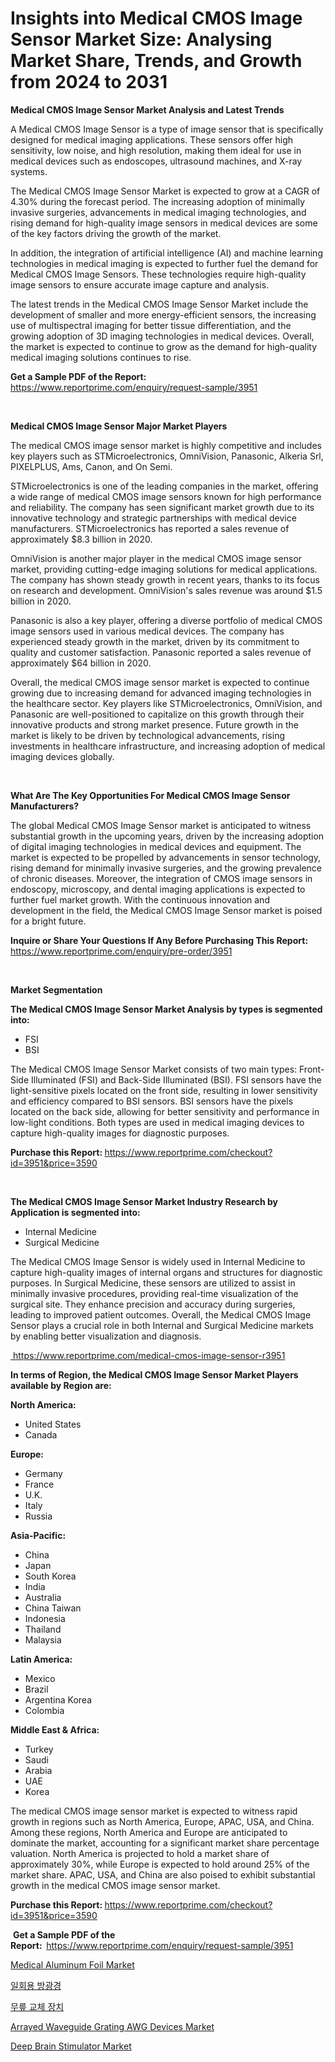<p><h1>Insights into Medical CMOS Image Sensor Market Size: Analysing Market Share, Trends, and Growth from 2024 to 2031</h1></p><p><strong>Medical CMOS Image Sensor Market Analysis and Latest Trends</strong></p>
<p><p>A Medical CMOS Image Sensor is a type of image sensor that is specifically designed for medical imaging applications. These sensors offer high sensitivity, low noise, and high resolution, making them ideal for use in medical devices such as endoscopes, ultrasound machines, and X-ray systems.</p><p>The Medical CMOS Image Sensor Market is expected to grow at a CAGR of 4.30% during the forecast period. The increasing adoption of minimally invasive surgeries, advancements in medical imaging technologies, and rising demand for high-quality image sensors in medical devices are some of the key factors driving the growth of the market.</p><p>In addition, the integration of artificial intelligence (AI) and machine learning technologies in medical imaging is expected to further fuel the demand for Medical CMOS Image Sensors. These technologies require high-quality image sensors to ensure accurate image capture and analysis.</p><p>The latest trends in the Medical CMOS Image Sensor Market include the development of smaller and more energy-efficient sensors, the increasing use of multispectral imaging for better tissue differentiation, and the growing adoption of 3D imaging technologies in medical devices. Overall, the market is expected to continue to grow as the demand for high-quality medical imaging solutions continues to rise.</p></p>
<p><strong>Get a Sample PDF of the Report:&nbsp;</strong> <a href="https://www.reportprime.com/enquiry/request-sample/3951">https://www.reportprime.com/enquiry/request-sample/3951</a></p>
<p>&nbsp;</p>
<p><strong>Medical CMOS Image Sensor Major Market Players</strong></p>
<p><p>The medical CMOS image sensor market is highly competitive and includes key players such as STMicroelectronics, OmniVision, Panasonic, Alkeria Srl, PIXELPLUS, Ams, Canon, and On Semi. </p><p>STMicroelectronics is one of the leading companies in the market, offering a wide range of medical CMOS image sensors known for high performance and reliability. The company has seen significant market growth due to its innovative technology and strategic partnerships with medical device manufacturers. STMicroelectronics has reported a sales revenue of approximately $8.3 billion in 2020.</p><p>OmniVision is another major player in the medical CMOS image sensor market, providing cutting-edge imaging solutions for medical applications. The company has shown steady growth in recent years, thanks to its focus on research and development. OmniVision's sales revenue was around $1.5 billion in 2020.</p><p>Panasonic is also a key player, offering a diverse portfolio of medical CMOS image sensors used in various medical devices. The company has experienced steady growth in the market, driven by its commitment to quality and customer satisfaction. Panasonic reported a sales revenue of approximately $64 billion in 2020.</p><p>Overall, the medical CMOS image sensor market is expected to continue growing due to increasing demand for advanced imaging technologies in the healthcare sector. Key players like STMicroelectronics, OmniVision, and Panasonic are well-positioned to capitalize on this growth through their innovative products and strong market presence. Future growth in the market is likely to be driven by technological advancements, rising investments in healthcare infrastructure, and increasing adoption of medical imaging devices globally.</p></p>
<p>&nbsp;</p>
<p><strong>What Are The Key Opportunities For Medical CMOS Image Sensor Manufacturers?</strong></p>
<p><p>The global Medical CMOS Image Sensor market is anticipated to witness substantial growth in the upcoming years, driven by the increasing adoption of digital imaging technologies in medical devices and equipment. The market is expected to be propelled by advancements in sensor technology, rising demand for minimally invasive surgeries, and the growing prevalence of chronic diseases. Moreover, the integration of CMOS image sensors in endoscopy, microscopy, and dental imaging applications is expected to further fuel market growth. With the continuous innovation and development in the field, the Medical CMOS Image Sensor market is poised for a bright future.</p></p>
<p><strong>Inquire or Share Your Questions If Any Before Purchasing This Report:</strong> <a href="https://www.reportprime.com/enquiry/pre-order/3951">https://www.reportprime.com/enquiry/pre-order/3951</a></p>
<p>&nbsp;</p>
<p><strong>Market Segmentation</strong></p>
<p><strong>The Medical CMOS Image Sensor Market Analysis by types is segmented into:</strong></p>
<p><ul><li>FSI</li><li>BSI</li></ul></p>
<p><p>The Medical CMOS Image Sensor Market consists of two main types: Front-Side Illuminated (FSI) and Back-Side Illuminated (BSI). FSI sensors have the light-sensitive pixels located on the front side, resulting in lower sensitivity and efficiency compared to BSI sensors. BSI sensors have the pixels located on the back side, allowing for better sensitivity and performance in low-light conditions. Both types are used in medical imaging devices to capture high-quality images for diagnostic purposes.</p></p>
<p><strong>Purchase this Report:&nbsp;</strong><a href="https://www.reportprime.com/checkout?id=3951&price=3590">https://www.reportprime.com/checkout?id=3951&price=3590</a></p>
<p>&nbsp;</p>
<p><strong>The Medical CMOS Image Sensor Market Industry Research by Application is segmented into:</strong></p>
<p><ul><li>Internal Medicine</li><li>Surgical Medicine</li></ul></p>
<p><p>The Medical CMOS Image Sensor is widely used in Internal Medicine to capture high-quality images of internal organs and structures for diagnostic purposes. In Surgical Medicine, these sensors are utilized to assist in minimally invasive procedures, providing real-time visualization of the surgical site. They enhance precision and accuracy during surgeries, leading to improved patient outcomes. Overall, the Medical CMOS Image Sensor plays a crucial role in both Internal and Surgical Medicine markets by enabling better visualization and diagnosis.</p></p>
<p><a href="https://www.reportprime.com/medical-cmos-image-sensor-r3951">&nbsp;https://www.reportprime.com/medical-cmos-image-sensor-r3951</a></p>
<p><strong>In terms of Region, the Medical CMOS Image Sensor Market Players available by Region are:</strong></p>
<p>
    <p> <strong> North America: </strong>
        <ul>
            <li>United States</li>
            <li>Canada</li>
        </ul>
        </p> 
    <p> <strong> Europe: </strong>
        <ul>
            <li>Germany</li>
            <li>France</li>
            <li>U.K.</li>
            <li>Italy</li>
            <li>Russia</li>
        </ul>
        </p> 
    <p> <strong> Asia-Pacific: </strong>
        <ul>
            <li>China</li>
            <li>Japan</li>
            <li>South Korea</li>
            <li>India</li>
            <li>Australia</li>
            <li>China Taiwan</li>
            <li>Indonesia</li>
            <li>Thailand</li>
            <li>Malaysia</li>
        </ul>
        </p> 
    <p> <strong> Latin America: </strong>
        <ul>
            <li>Mexico</li>
            <li>Brazil</li>
            <li>Argentina Korea</li>
            <li>Colombia</li>
        </ul>
        </p> 
    <p> <strong> Middle East & Africa: </strong>
        <ul>
            <li>Turkey</li>
            <li>Saudi</li>
            <li>Arabia</li>
            <li>UAE</li>
            <li>Korea</li>
        </ul>
    </p>
    </p>
<p><p>The medical CMOS image sensor market is expected to witness rapid growth in regions such as North America, Europe, APAC, USA, and China. Among these regions, North America and Europe are anticipated to dominate the market, accounting for a significant market share percentage valuation. North America is projected to hold a market share of approximately 30%, while Europe is expected to hold around 25% of the market share. APAC, USA, and China are also poised to exhibit substantial growth in the medical CMOS image sensor market.</p></p>
<p><strong>Purchase this Report: </strong><a href="https://www.reportprime.com/checkout?id=3951&price=3590">https://www.reportprime.com/checkout?id=3951&price=3590</a></p>
<p>&nbsp;<strong>Get a Sample PDF of the Report:&nbsp;&nbsp;</strong><a href="https://www.reportprime.com/enquiry/request-sample/3951">https://www.reportprime.com/enquiry/request-sample/3951</a></p>
<p><strong></strong></p>
<p><p><a href="https://issuu.com/reportprime-2/docs/medical-aluminum-foil-market-size-2030.pptx">Medical Aluminum Foil Market</a></p><p><a href="https://github.com/ahmadrevanz10/Market-Research-Report-List-1/blob/main/629841547506.md">일회용 방광경</a></p><p><a href="https://github.com/jimahmed0511/Market-Research-Report-List-1/blob/main/873862847417.md">무릎 교체 장치</a></p><p><a href="https://github.com/nhteumcc68/Market-Research-Report-List-1/blob/main/arrayed-waveguide-grating-awg-devices-market.md">Arrayed Waveguide Grating AWG Devices Market</a></p><p><a href="https://issuu.com/reportprime-2/docs/deep-brain-stimulator-market-size-2030.pptx">Deep Brain Stimulator Market</a></p></p>